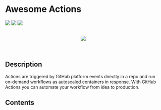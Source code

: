 # Awesome Actions

![](https://github.com/pasientskyhosting/github-actions/workflows/Release/badge.svg) ![](https://github.com/pasientskyhosting/github-actions/workflows/Linters/badge.svg) ![](https://github.com/pasientskyhosting/github-actions/workflows/Docker%20Build/badge.svg)

<p align="center">
  <br>
    <img src="https://image.ibb.co/cZ1q5f/awesome-actions.jpg" />
  <br>
  <br>
  <br>
</p>

## Description

Actions are triggered by GitHub platform events directly in a repo and run on-demand workflows as autoscaled containers in response. With GitHub Actions you can automate your workflow from idea to production.

## Contents

